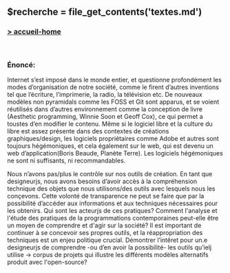 ## &#36;recherche &#61; file&#95;get&#95;contents&#40;&#39;textes.md&#39;&#41;

### <div id="accueil"><a href="../index.php">\> accueil-home</a></div>

<br>

### Énoncé:

Internet s’est imposé dans le monde entier, et questionne profondément les modes d’organisation de notre société, comme le firent d’autres inventions tel que l’écriture, l’imprimerie, la radio, la télévision etc. De nouveaux modèles non pyramidals comme les FOSS et Git sont apparus, et se voient réutilisés dans d’autres environnement comme la conception de livre (Aesthetic programming, Winnie Soon et Geoff Cox), ce qui permet a toustes d’en modifier le contenu.
Même si le logiciel libre et la culture du libre est assez présente dans des contextes de créations graphiques/design, les logiciels propriétaires comme Adobe et autres sont toujours hégémoniques, et cela également sur le web, qui est devenu un web d’application(Boris Beaude, Planète Terre). Les logiciels hégémoniques ne sont ni suffisants, ni recommandables.

Nous n’avons pas/plus le contrôle sur nos outils de création.
En tant que designeur<span>j</span>s, nous avons besoins d’avoir accès à la compréhension technique des objets que nous utilisons/des outils avec lesquels nous les conçevons. Cette volonté de transparence ne peut se faire que par la possibilité d’accéder aux informations et aux techniques nécessaires pour les obtenirs. Qui sont les acteur<span>j</span>s de ces pratiques? Comment l'analyse et l'étude des pratiques de la programmations contemporaines peut-elle être un moyen de comprendre et d'agir sur la société?
Il est important de continuer à se concevoir ses propres outils, et la réappropriation des techniques est un enjeu politique crucial.
Démontrer l’intêret pour un.e designeur<span>j</span>s de comprendre -ou d’en avoir la possibilité- les outils qu’iel<span>j</span> utilise -> corpus de projets qui illustre les différents modèles alternatifs produit avec l'open-source?
